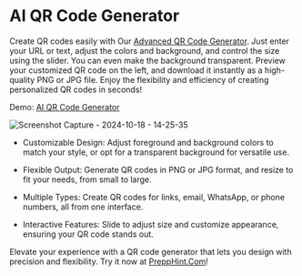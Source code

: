 # AI QR Code Generator

Create QR codes easily with Our [Advanced QR Code Generator](https://educatefarm.in/). Just enter your URL or text, adjust the colors and background, and control the size using the slider. You can even make the background transparent. Preview your customized QR code on the left, and download it instantly as a high-quality PNG or JPG file. Enjoy the flexibility and efficiency of creating personalized QR codes in seconds!

Demo: [AI QR Code Generator](https://prepphint.com/qr-code-generator/)

![Screenshot Capture - 2024-10-18 - 14-25-35](https://github.com/user-attachments/assets/1f16e4d8-049a-4f2b-a76a-1f261f50c45d)

- Customizable Design: Adjust foreground and background colors to match your style, or opt for a transparent background for versatile use.

* Flexible Output: Generate QR codes in PNG or JPG format, and resize to fit your needs, from small to large.
   
+ Multiple Types: Create QR codes for links, email, WhatsApp, or phone numbers, all from one interface.

- Interactive Features: Slide to adjust size and customize appearance, ensuring your QR code stands out.

Elevate your experience with a QR code generator that lets you design with precision and flexibility. Try it now at [PreppHint.Com](https://prepphint.com/qr-code-generator/)!
